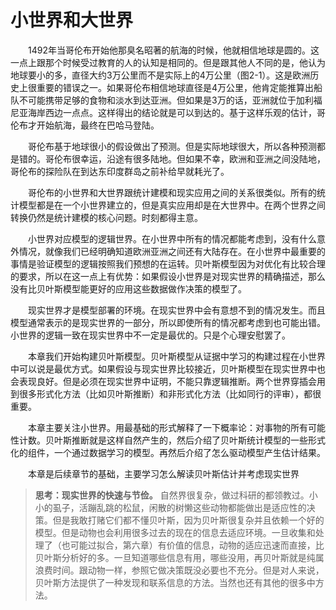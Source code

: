 # 小世界和大世界

<!--
When Cristoforo Colombo (Christopher Columbus) infamously sailed west in the year 1492, he believed that the Earth was spherical. In this, he was like most educated people of his day. He was unlike most people, though, in that he also believed the planet was much smaller than it actually is—only 30,000 km around its middle instead of the actual 40,000 km (Figure 2.1).35 This was one of the most consequential mistakes in European history. If Colombo had believed instead that the Earth was 40,000 km around, he would have correctly reasoned that his fleet could not carry enough food and potable water to complete a journey all the way westward to Asia. But at 30,000 km around, Asia would lie a bit west of the coast of California. It was possible to carry enough supplies to make it that far. Emboldened in part by his unconventional estimate, Colombo set sail, eventually making landfall in the Bahamas.
-->
&emsp;&emsp;1492年当哥伦布开始他那臭名昭著的航海的时候，他就相信地球是圆的。这一点上跟那个时候受过教育的人的认知是相同的。但是跟其他人不同的是，他认为地球要小的多，直径大约3万公里而不是实际上的4万公里（图2-1）。这是欧洲历史上很重要的错误之一。如果哥伦布相信地球直径是4万公里，他肯定能推算出船队不可能携带足够的食物和淡水到达亚洲。但如果是3万的话，亚洲就位于加利福尼亚海岸西边一点点。这样得出的结论就是可以到达的。基于这样乐观的估计，哥伦布才开始航海，最终在巴哈马登陆。

<!--
Colombo made a prediction based upon his view that the world was small. But since he lived in a large world, aspects of the prediction were wrong. In his case, the error was lucky. His small world model was wrong in an unanticipated way: There was a lot of land in the way. If he had been wrong in the expected way, with nothing but ocean between Europe and Asia, he and his entire expedition would have run out of supplies long before reaching the East Indies.
-->
&emsp;&emsp;哥伦布基于地球很小的假设做出了预测。但是实际地球很大，所以各种预测都是错的。哥伦布很幸运，沿途有很多陆地。但如果不幸，欧洲和亚洲之间没陆地，哥伦布的探险队在到达东印度群岛之前补给早就耗光了。

<!--
Colombo’s small and large worlds provide a contrast between model and reality. All statistical modeling has these same two frames: the small world of the model itself and the large world we hope to deploy the model in.36 Navigating between these two worlds remains a central challenge of statistical modeling. The challenge is aggravated by forgetting the dis- tinction.
-->
&emsp;&emsp;哥伦布的小世界和大世界跟统计建模和现实应用之间的关系很类似。所有的统计模型都是在一个小世界建立的，但是真实应用却是在大世界中。在两个世界之间转换仍然是统计建模的核心问题。时刻都得主意。

<!--
The small world is the self-contained logical world of the model. Within the small world, all possibilities are nominated. There are no pure surprises, like the existence of a huge continent between Europe and Asia. Within the small world of the model, it is important to be able to verify the model’s logic, making sure that it performs as expected under favorable assumptions. Bayesian models have some advantages in this regard, as they have reasonable claims to optimality: No alternative model could make better use of the information in the data and support better decisions, assuming the small world is an accurate description of the real world.37
-->
&emsp;&emsp;小世界对应模型的逻辑世界。在小世界中所有的情况都能考虑到，没有什么意外情况，就像我们已经明确知道欧洲亚洲之间还有大陆存在。在小世界中最重要的事情是验证模型的逻辑按照我们预想的在运转。贝叶斯模型因为对优化有比较合理的要求，所以在这一点上有优势：如果假设小世界是对现实世界的精确描述，那么没有比贝叶斯模型能更好的应用这些数据做作决策的模型了。

<!--
The large world is the broader context in which one deploys a model. In the large world, there may be events that were not imagined in the small world. Moreover, the model is always an incomplete representation of the large world, and so will make mistakes, even if all kinds of events have been properly nominated. The logical consistency of a model in the small world is no guarantee that it will be optimal in the large world. But it is certainly a warm comfort.
-->
&emsp;&emsp;现实世界才是模型部署的环境。在现实世界中会有意想不到的情况发生。而且模型通常表示的是现实世界的一部分，所以即使所有的情况都考虑到也可能出错。小世界的逻辑一致在现实世界中不一定是最优的。只是个心理安慰罢了。

<!--
In this chapter, you will begin to build Bayesian models. The way that Bayesian models learn from evidence is arguably optimal in the small world. When their assumptions approx- imate reality, they also perform well in the large world. But large world performance has to be demonstrated rather than logically deduced. Passing back and forth between these two worlds allows both formal methods, like Bayesian inference, and informal methods, like peer review, to play an indispensable role.
-->
&emsp;&emsp;本章我们开始构建贝叶斯模型。贝叶斯模型从证据中学习的构建过程在小世界中可以说是最优方式。如果假设与现实世界比较接近，贝叶斯模型在现实世界中也会表现良好。但是必须在现实世界中证明，不能只靠逻辑推断。两个世界穿插会用到很多形式化方法（比如贝叶斯推断）和非形式化方法（比如同行的评审），都很重要。

<!--
This chapter focuses on the small world. It explains probability theory in its essential form: counting the ways things can happen. Bayesian inference arises automatically from this perspective. Then the chapter presents the stylized components of a Bayesian statistical model, a model for learning from data. Then it shows you how to animate the model, to produce estimates.
-->
&emsp;&emsp;本章主要关注小世界。用最基础的形式解释了一下概率论：对事物的所有可能性计数。贝叶斯推断就是这样自然产生的，然后介绍了贝叶斯统计模型的一些形式化的组件，一个通过数据学习的模型。再然后介绍了怎么驱动模型产生估计结果。

<!--
All this work provides a foundation for the next chapter, in which you’ll learn to sum- marize Bayesian estimates, as well as begin to consider large world obligations.
-->
&emsp;&emsp;本章是后续章节的基础，主要学习怎么解读贝叶斯估计并考虑现实世界
<!--
Rethinking: Fast and frugal in the large world. The natural world is complex, as trying to do science serves to remind us. Yet everything from the humble tick to the industrious squirrel to the idle sloth manages to frequently make adaptive decisions. But it’s a good bet that most animals are not Bayesian, if only because being Bayesian is expensive and depends upon having a good model. Instead, animals use various heuristics that are fit to their environments, past or present. These heuristics take adaptive shortcuts and so may outperform a rigorous Bayesian analysis, once costs of information gathering and processing (and overfitting,Chapter6)are taken into account.38 Once you already know which information to ignore or attend to, being fully Bayesian is a waste. It’s neither necessary nor sufficient for making good decisions, as real animals demonstrate. But for human animals, Bayesian analysis provides a general way to discover relevant information and process it logically. Just don’t think that it is the only way.
-->

> **思考：现实世界的快速与节俭。** 自然界很复杂，做过科研的都领教过。小小的虱子，活蹦乱跳的松鼠，闲散的树懒这些动物都能做出是适应性的决策。但是我敢打赌它们都不懂贝叶斯，因为贝叶斯很复杂并且依赖一个好的模型。但是动物也会利用很多过去的现在的信息去适应环境。一旦收集和处理了（也可能过拟合，第六章）有价值的信息，动物的适应迅速而直接，比贝叶斯分析好的多。一旦知道哪些信息有用，哪些没用，再贝叶斯就是纯属浪费时间。跟动物一样，参照它做决策既没必要也不充分。但是对人来说，贝叶斯方法提供了一种发现和联系信息的方法。当然也还有其他的很多中方法。
